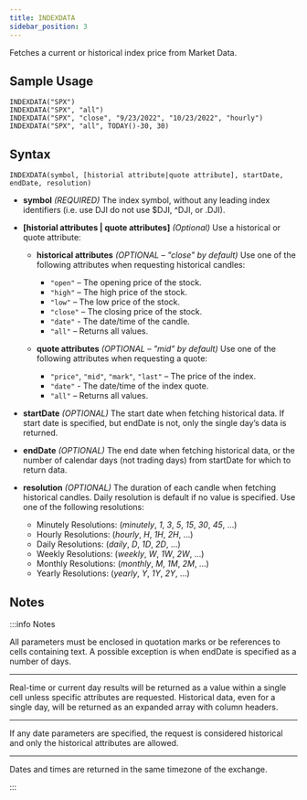 ```yaml
---
title: INDEXDATA
sidebar_position: 3
---
```


Fetches a current or historical index price from Market Data.

## Sample Usage

    INDEXDATA("SPX")
    INDEXDATA("SPX", "all")
    INDEXDATA("SPX", "close", "9/23/2022", "10/23/2022", "hourly")
    INDEXDATA("SPX", "all", TODAY()-30, 30)

## Syntax

    INDEXDATA(symbol, [historial attribute|quote attribute], startDate, endDate, resolution)

- **symbol** _(REQUIRED)_ The index symbol, without any leading index identifiers (i.e. use DJI do not use $DJI, ^DJI, or .DJI).

- **[historial attributes | quote attributes]** _(Optional)_ Use a historical or quote attribute:

  - **historical attributes** _(OPTIONAL – "close" by default)_ Use one of the following attributes when requesting historical candles:

    - `"open"` – The opening price of the stock.
    - `"high"` – The high price of the stock.
    - `"low"` – The low price of the stock.
    - `"close"` – The closing price of the stock.
    - `"date"` - The date/time of the candle.
    - `"all"` – Returns all values.

  - **quote attributes** _(OPTIONAL – "mid" by default)_ Use one of the following attributes when requesting a quote:
    - `"price"`, `"mid"`, `"mark"`, `"last"` – The price of the index.
    - `"date"` - The date/time of the index quote.
    - `"all"` – Returns all values.

- **startDate** _(OPTIONAL)_ The start date when fetching historical data. If start date is specified, but endDate is not, only the single day’s data is returned.

- **endDate** _(OPTIONAL)_ The end date when fetching historical data, or the number of calendar days (not trading days) from startDate for which to return data.

- **resolution** _(OPTIONAL)_ The duration of each candle when fetching historical candles. Daily resolution is default if no value is specified. Use one of the following resolutions:
  - Minutely Resolutions: (_minutely_, _1_, _3_, _5_, _15_, _30_, _45_, ...)
  - Hourly Resolutions: (_hourly_, _H_, _1H_, _2H_, ...)
  - Daily Resolutions: (_daily_, _D_, _1D_, _2D_, ...)
  - Weekly Resolutions: (_weekly_, _W_, _1W_, _2W_, ...)
  - Monthly Resolutions: (_monthly_, _M_, _1M_, _2M_, ...)
  - Yearly Resolutions: (_yearly_, _Y_, _1Y_, _2Y_, ...)

## Notes

:::info Notes

All parameters must be enclosed in quotation marks or be references to cells containing text. A possible exception is when endDate is specified as a number of days.

---

Real-time or current day results will be returned as a value within a single cell unless specific attributes are requested. Historical data, even for a single day, will be returned as an expanded array with column headers.

---

If any date parameters are specified, the request is considered historical and only the historical attributes are allowed.

---

Dates and times are returned in the same timezone of the exchange.

:::
